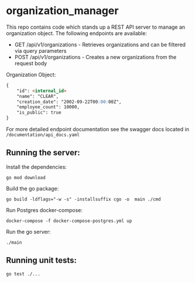 # organization_manager

This repo contains code which stands up a REST API server to manage an organization object. 
The following endpoints are available:
 - GET /api/v1/organizations - Retrieves organizations and can be filtered via query parameters
 - POST /api/v1/organizations - Creates a new organizations from the request body

Organization Object:
```markdown
{
    "id": <internal_id> 
    "name": "CLEAR",
    "creation_date": "2002-09-22T00:00:00Z",
    "employee_count": 10000,
    "is_public": true
}
```

For more detailed endpoint documentation see the swagger docs located in `/documentation/api_docs.yaml`

## Running the server:

Install the dependencies:
```shell
go mod download
```

Build the go package:
```shell
go build -ldflags="-w -s" -installsuffix cgo -o  main ./cmd
```

Run Postgres docker-compose:
```shell
docker-compose -f docker-compose-postgres.yml up
```

Run the go server:
```shell
./main
```

## Running unit tests:
```shell
go test ./...
```
